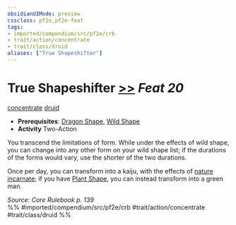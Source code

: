 ```yaml
---
obsidianUIMode: preview
cssclass: pf2e,pf2e-feat
tags:
- imported/compendium/src/pf2e/crb
- trait/action/concentrate
- trait/class/druid
aliases: ["True Shapeshifter"]
---
```

# True Shapeshifter  [>>](chapter-9-playing-the-game.md#Actions "Two-Action") *Feat 20*  
[concentrate](concentrate.md)  [druid](rules/traits/druid.md)  

- **Prerequisites**: [Dragon Shape](dragon-shape.md), [Wild Shape](wild-shape.md)
- **Activity** Two-Action

You transcend the limitations of form. While under the effects of wild shape, you can change into any other form on your wild shape list; if the durations of the forms would vary, use the shorter of the two durations.

Once per day, you can transform into a kaiju, with the effects of [nature incarnate](../spells/nature-incarnate.md); if you have [Plant Shape](plant-shape.md), you can instead transform into a green man.

*Source: Core Rulebook p. 139*  
%% #imported/compendium/src/pf2e/crb #trait/action/concentrate #trait/class/druid %%